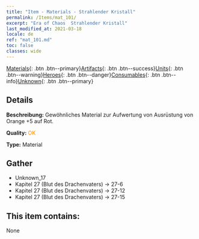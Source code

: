 ```yaml
---
title: "Item - Materials - Strahlender Kristall"
permalink: /Items/mat_101/
excerpt: "Era of Chaos  Strahlender Kristall"
last_modified_at: 2021-03-18
locale: de
ref: "mat_101.md"
toc: false
classes: wide
---
```

 [Materials](/de/Items/){: .btn .btn--primary}[Artifacts](/de/Items/Artifacts/){: .btn .btn--success}[Units](/de/Items/Units/){: .btn .btn--warning}[Heroes](/de/Items/Heroes/){: .btn .btn--danger}[Consumables](/de/Items/Consumables/){: .btn .btn--info}[Unknown](/de/Items/Unknown/){: .btn .btn--primary}

## Details
 **Beschreibung:** Gewöhnliches Material zur Aufwertung von Ausrüstung von Orange +5 auf Rot.

 **Quality:** <span style="color: #FF8C00">OK</span>

 **Type:** Material

## Gather

*    Unknown_17 
*    Kapitel 27 (Blut des Drachenvaters) -> 27-6 
*    Kapitel 27 (Blut des Drachenvaters) -> 27-12 
*    Kapitel 27 (Blut des Drachenvaters) -> 27-15 

## This item contains:

  None

